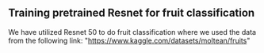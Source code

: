 ## Training pretrained Resnet for fruit classification
We have utilized Resnet 50 to do fruit classification where we used the data from the following link: "https://www.kaggle.com/datasets/moltean/fruits"
